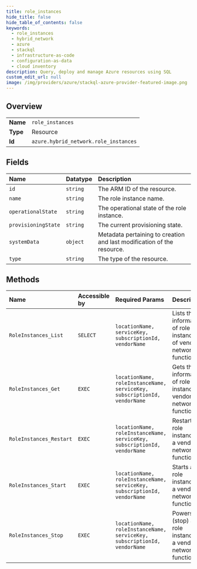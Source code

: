 ```yaml
---
title: role_instances
hide_title: false
hide_table_of_contents: false
keywords:
  - role_instances
  - hybrid_network
  - azure    
  - stackql
  - infrastructure-as-code
  - configuration-as-data
  - cloud inventory
description: Query, deploy and manage Azure resources using SQL
custom_edit_url: null
image: /img/providers/azure/stackql-azure-provider-featured-image.png
---
```

  
    

## Overview
<table><tbody>
<tr><td><b>Name</b></td><td><code>role_instances</code></td></tr>
<tr><td><b>Type</b></td><td>Resource</td></tr>
<tr><td><b>Id</b></td><td><code>azure.hybrid_network.role_instances</code></td></tr>
</tbody></table>

## Fields
| Name | Datatype | Description |
|:-----|:---------|:------------|
| `id` | `string` | The ARM ID of the resource. |
| `name` | `string` | The role instance name. |
| `operationalState` | `string` | The operational state of the role instance. |
| `provisioningState` | `string` | The current provisioning state. |
| `systemData` | `object` | Metadata pertaining to creation and last modification of the resource. |
| `type` | `string` | The type of the resource. |
## Methods
| Name | Accessible by | Required Params | Description |
|:-----|:--------------|:----------------|:------------|
| `RoleInstances_List` | `SELECT` | `locationName, serviceKey, subscriptionId, vendorName` | Lists the information of role instances of vendor network function. |
| `RoleInstances_Get` | `EXEC` | `locationName, roleInstanceName, serviceKey, subscriptionId, vendorName` | Gets the information of role instance of vendor network function. |
| `RoleInstances_Restart` | `EXEC` | `locationName, roleInstanceName, serviceKey, subscriptionId, vendorName` | Restarts a role instance of a vendor network function. |
| `RoleInstances_Start` | `EXEC` | `locationName, roleInstanceName, serviceKey, subscriptionId, vendorName` | Starts a role instance of a vendor network function. |
| `RoleInstances_Stop` | `EXEC` | `locationName, roleInstanceName, serviceKey, subscriptionId, vendorName` | Powers off (stop) a role instance of a vendor network function. |
